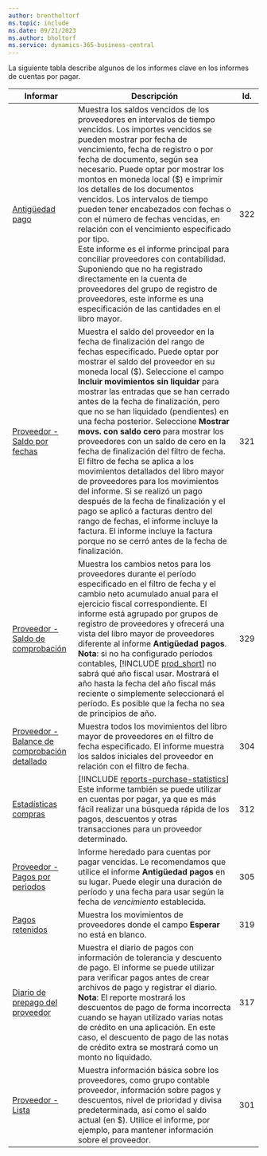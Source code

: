 ```yaml
---
author: brentholtorf
ms.topic: include
ms.date: 09/21/2023
ms.author: bholtorf
ms.service: dynamics-365-business-central
---
```


La siguiente tabla describe algunos de los informes clave en los informes de cuentas por pagar.

| Informar | Descripción | Id. | 
|--|--|--|
| [Antigüedad pago](https://businesscentral.dynamics.com?report=322) |Muestra los saldos vencidos de los proveedores en intervalos de tiempo vencidos. Los importes vencidos se pueden mostrar por fecha de vencimiento, fecha de registro o por fecha de documento, según sea necesario. Puede optar por mostrar los montos en moneda local ($) e imprimir los detalles de los documentos vencidos. Los intervalos de tiempo pueden tener encabezados con fechas o con el número de fechas vencidas, en relación con el vencimiento especificado por tipo.<br>Este informe es el informe principal para conciliar proveedores con contabilidad. Suponiendo que no ha registrado directamente en la cuenta de proveedores del grupo de registro de proveedores, este informe es una especificación de las cantidades en el libro mayor.| 322|
| [Proveedor - Saldo por fechas](https://businesscentral.dynamics.com?report=321) | Muestra el saldo del proveedor en la fecha de finalización del rango de fechas especificado. Puede optar por mostrar el saldo del proveedor en su moneda local ($). Seleccione el campo **Incluir movimientos sin liquidar** para mostrar las entradas que se han cerrado antes de la fecha de finalización, pero que no se han liquidado (pendientes) en una fecha posterior. Seleccione **Mostrar movs. con saldo cero** para mostrar los proveedores con un saldo de cero en la fecha de finalización del filtro de fecha. El filtro de fecha se aplica a los movimientos detallados del libro mayor de proveedores para los movimientos del informe. Si se realizó un pago después de la fecha de finalización y el pago se aplicó a facturas dentro del rango de fechas, el informe incluye la factura. El informe incluye la factura porque no se cerró antes de la fecha de finalización. | 321 |
| [Proveedor - Saldo de comprobación](https://businesscentral.dynamics.com?report=329) | Muestra los cambios netos para los proveedores durante el período especificado en el filtro de fecha y el cambio neto acumulado anual para el ejercicio fiscal correspondiente. El informe está agrupado por grupos de registro de proveedores y ofrecerá una vista del libro mayor de proveedores diferente al informe **Antigüedad pagos**. **Nota**: si no ha configurado períodos contables, [!INCLUDE [prod_short](prod_short.md)] no sabrá qué año fiscal usar. Mostrará el año hasta la fecha del año fiscal más reciente o simplemente seleccionará el período. Es posible que la fecha no sea de principios de año.|329 | 
| [Proveedor - Balance de comprobación detallado](https://businesscentral.dynamics.com?report=304) | Muestra todos los movimientos del libro mayor de proveedores en el filtro de fecha especificado. El informe muestra los saldos iniciales del proveedor en relación con el filtro de fecha. | 304 | 
| [Estadísticas compras](https://businesscentral.dynamics.com?report=312) |[!INCLUDE [reports-purchase-statistics](reports-purchase-statistics.md)]<br>Este informe también se puede utilizar en cuentas por pagar, ya que es más fácil realizar una búsqueda rápida de los pagos, descuentos y otras transacciones para un proveedor determinado.| 312 |
| [Proveedor - Pagos por periodos](https://businesscentral.dynamics.com?report=305)| Informe heredado para cuentas por pagar vencidas. Le recomendamos que utilice el informe **Antigüedad pagos** en su lugar. Puede elegir una duración de período y una fecha para usar según la fecha de *vencimiento* establecida.|305| 
| [Pagos retenidos](https://businesscentral.dynamics.com?report=319)| Muestra los movimientos de proveedores donde el campo **Esperar** no está en blanco.| 319 |
| [Diario de prepago del proveedor](https://businesscentral.dynamics.com?report=317)|Muestra el diario de pagos con información de tolerancia y descuento de pago. El informe se puede utilizar para verificar pagos antes de crear archivos de pago y registrar el diario. **Nota**: El reporte mostrará los descuentos de pago de forma incorrecta cuando se hayan utilizado varias notas de crédito en una aplicación. En este caso, el descuento de pago de las notas de crédito extra se mostrará como un monto no liquidado.| 317 |
| [Proveedor - Lista](https://businesscentral.dynamics.com?report=301)|Muestra información básica sobre los proveedores, como grupo contable proveedor, información sobre pagos y descuentos, nivel de prioridad y divisa predeterminada, así como el saldo actual (en $). Utilice el informe, por ejemplo, para mantener información sobre el proveedor.|301|